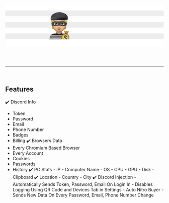 ![Shakuni Banner](/images/stealer.png)
<hr style="border-radius: 2%; margin-top: 60px; margin-bottom: 60px;" noshade="" size="20" width="100%">

## **Features**
✔️ Discord Info
   - Token
   - Password
   - Email
   - Phone Number
   - Badges
   - Billing
✔️ Browsers Data
   - Every Chromium Based Browser
   - Every Account
   - Cookies
   - Passwords
   - History
✔️ PC Stats
    - IP
    - Computer Name
    - OS
    - CPU
    - GPU
    - Disk
    - Clipboard
✔️ Location
    - Country
    - City
✔️ Discord Injection
    - Automatically Sends Token, Password, Email On Login In
    - Disables Logging Using QR Code and Devices Tab in Settings
    - Auto Nitro Buyer
    - Sends New Data On Every Password, Email, Phone Number Change
